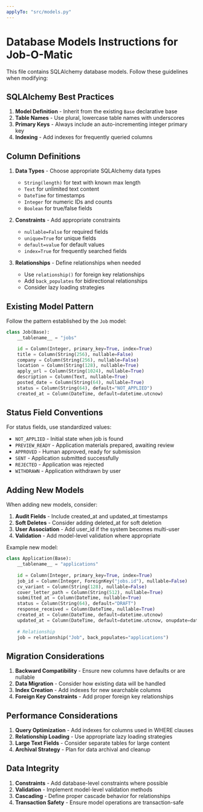 ```yaml
---
applyTo: "src/models.py"
---
```


# Database Models Instructions for Job-O-Matic

This file contains SQLAlchemy database models. Follow these guidelines when modifying:

## SQLAlchemy Best Practices

1. **Model Definition** - Inherit from the existing `Base` declarative base
2. **Table Names** - Use plural, lowercase table names with underscores
3. **Primary Keys** - Always include an auto-incrementing integer primary key
4. **Indexing** - Add indexes for frequently queried columns

## Column Definitions

1. **Data Types** - Choose appropriate SQLAlchemy data types
   - `String(length)` for text with known max length
   - `Text` for unlimited text content
   - `DateTime` for timestamps
   - `Integer` for numeric IDs and counts
   - `Boolean` for true/false fields

2. **Constraints** - Add appropriate constraints
   - `nullable=False` for required fields
   - `unique=True` for unique fields
   - `default=value` for default values
   - `index=True` for frequently searched fields

3. **Relationships** - Define relationships when needed
   - Use `relationship()` for foreign key relationships
   - Add `back_populates` for bidirectional relationships
   - Consider lazy loading strategies

## Existing Model Pattern

Follow the pattern established by the `Job` model:

```python
class Job(Base):
    __tablename__ = "jobs"

    id = Column(Integer, primary_key=True, index=True)
    title = Column(String(256), nullable=False)
    company = Column(String(256), nullable=False)
    location = Column(String(128), nullable=True)
    apply_url = Column(String(1024), nullable=True)
    description = Column(Text, nullable=True)
    posted_date = Column(String(64), nullable=True)
    status = Column(String(64), default="NOT_APPLIED")
    created_at = Column(DateTime, default=datetime.utcnow)
```

## Status Field Conventions

For status fields, use standardized values:
- `NOT_APPLIED` - Initial state when job is found
- `PREVIEW_READY` - Application materials prepared, awaiting review
- `APPROVED` - Human approved, ready for submission
- `SENT` - Application submitted successfully
- `REJECTED` - Application was rejected
- `WITHDRAWN` - Application withdrawn by user

## Adding New Models

When adding new models, consider:

1. **Audit Fields** - Include created_at and updated_at timestamps
2. **Soft Deletes** - Consider adding deleted_at for soft deletion
3. **User Association** - Add user_id if the system becomes multi-user
4. **Validation** - Add model-level validation where appropriate

Example new model:
```python
class Application(Base):
    __tablename__ = "applications"
    
    id = Column(Integer, primary_key=True, index=True)
    job_id = Column(Integer, ForeignKey("jobs.id"), nullable=False)
    cv_variant = Column(String(128), nullable=False)
    cover_letter_path = Column(String(512), nullable=True)
    submitted_at = Column(DateTime, nullable=True)
    status = Column(String(64), default="DRAFT")
    response_received = Column(DateTime, nullable=True)
    created_at = Column(DateTime, default=datetime.utcnow)
    updated_at = Column(DateTime, default=datetime.utcnow, onupdate=datetime.utcnow)
    
    # Relationship
    job = relationship("Job", back_populates="applications")
```

## Migration Considerations

1. **Backward Compatibility** - Ensure new columns have defaults or are nullable
2. **Data Migration** - Consider how existing data will be handled
3. **Index Creation** - Add indexes for new searchable columns
4. **Foreign Key Constraints** - Add proper foreign key relationships

## Performance Considerations

1. **Query Optimization** - Add indexes for columns used in WHERE clauses
2. **Relationship Loading** - Use appropriate lazy loading strategies
3. **Large Text Fields** - Consider separate tables for large content
4. **Archival Strategy** - Plan for data archival and cleanup

## Data Integrity

1. **Constraints** - Add database-level constraints where possible
2. **Validation** - Implement model-level validation methods
3. **Cascading** - Define proper cascade behavior for relationships
4. **Transaction Safety** - Ensure model operations are transaction-safe